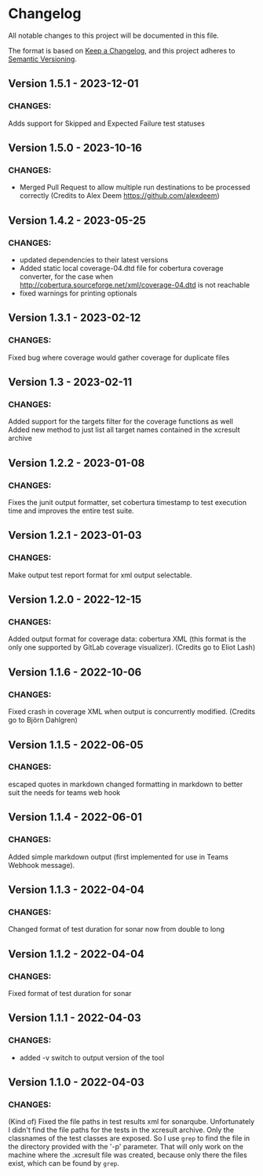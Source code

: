 # Changelog
All notable changes to this project will be documented in this file.

The format is based on [Keep a Changelog](https://keepachangelog.com/en/1.0.0/),
and this project adheres to [Semantic Versioning](https://semver.org/spec/v2.0.0.html).

## Version 1.5.1 - 2023-12-01
### CHANGES:
Adds support for Skipped and Expected Failure test statuses

## Version 1.5.0 - 2023-10-16
### CHANGES:
- Merged Pull Request to allow multiple run destinations to be processed correctly (Credits to Alex Deem https://github.com/alexdeem)

## Version 1.4.2 - 2023-05-25
### CHANGES:
- updated dependencies to their latest versions
- Added static local coverage-04.dtd file for cobertura coverage converter, for the case when http://cobertura.sourceforge.net/xml/coverage-04.dtd is not reachable
- fixed warnings for printing optionals

## Version 1.3.1 - 2023-02-12
### CHANGES:
Fixed bug where coverage would gather coverage for duplicate files

## Version 1.3 - 2023-02-11
### CHANGES:
Added support for the targets filter for the coverage functions as well
Added new method to just list all target names contained in the xcresult archive

## Version 1.2.2 - 2023-01-08
### CHANGES:
Fixes the junit output formatter, set cobertura timestamp to test execution time and improves the entire test suite.

## Version 1.2.1 - 2023-01-03
### CHANGES:
Make output test report format for xml output selectable.

## Version 1.2.0 - 2022-12-15
### CHANGES:
Added output format for coverage data: cobertura XML (this format is the only one supported by GitLab coverage visualizer). (Credits go to Eliot Lash)

## Version 1.1.6 - 2022-10-06
### CHANGES:
Fixed crash in coverage XML when output is concurrently modified. (Credits go to Björn Dahlgren)

## Version 1.1.5 - 2022-06-05
### CHANGES:
escaped quotes in markdown
changed formatting in markdown to better suit the needs for teams web hook

## Version 1.1.4 - 2022-06-01
### CHANGES:
Added simple markdown output (first implemented for use in Teams Webhook message).

## Version 1.1.3 - 2022-04-04
### CHANGES:
Changed format of test duration for sonar now from double to long

## Version 1.1.2 - 2022-04-04
### CHANGES:
Fixed format of test duration for sonar

## Version 1.1.1 - 2022-04-03
### CHANGES:
- added -v switch to output version of the tool

## Version 1.1.0 - 2022-04-03
### CHANGES:
(Kind of) Fixed the file paths in test results xml for sonarqube.
Unfortunately I didn't find the file paths for the tests in the xcresult archive.
Only the classnames of the test classes are exposed. So I use `grep` to find the
file in the directory provided with the '-p' parameter. That will only work on the machine
where the .xcresult file was created, because only there the files exist, which can be found by `grep`. 
